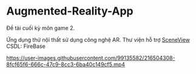 # Augmented-Reality-App
Đề tài cuối kỳ môn game 2.

Ứng dụng thử nội thất sử dụng công nghệ AR.
Thư viện hỗ trợ <a href="https://github.com/SceneView/sceneview-android">SceneView</a>
CSDL: FireBase


https://user-images.githubusercontent.com/99135582/216504308-8fcf65f6-666c-47c9-8cc3-6ba40c149cf5.mp4

